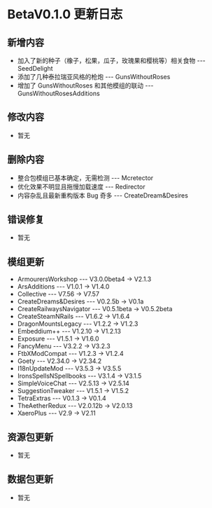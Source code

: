 # BetaV0.1.0 更新日志

## 新增内容

- 加入了新的种子（橡子，松果，瓜子，玫瑰果和樱桃等）相关食物 --- SeedDelight
- 添加了几种泰拉瑞亚风格的枪炮 --- GunsWithoutRoses
- 增加了 GunsWithoutRoses 和其他模组的联动 --- GunsWithoutRosesAdditions


## 修改内容

- 暂无


## 删除内容

- 整合包模组已基本确定，无需检测 --- Mcretector
- 优化效果不明显且拖慢加载速度 --- Redirector
- 内容杂乱且最新重构版本 Bug 奇多 --- CreateDream&Desires


## 错误修复

- 暂无

## 模组更新

- ArmourersWorkshop --- V3.0.0beta4 -> V2.1.3
- ArsAdditions --- V1.0.1 -> V1.4.0
- Collective --- V7.56 -> V7.57
- CreateDreams&Desires --- V0.2.5b -> V0.1a
- CreateRailwaysNavigator --- V0.5.1beta -> V0.5.2beta
- CreateSteamNRails --- V1.6.2 -> V1.6.4
- DragonMountsLegacy --- V1.2.2 -> V1.2.3
- Embeddium++ --- V1.2.10 -> V1.2.13
- Exposure --- V1.5.1 -> V1.6.0
- FancyMenu --- V3.2.2 -> V3.2.3
- FtbXModCompat --- V1.2.3 -> V1.2.4
- Goety --- V2.34.0 -> V2.34.2
- I18nUpdateMod --- V3.5.3 -> V3.5.5
- IronsSpellsNSpellbooks --- V3.1.4 -> V3.1.5
- SimpleVoiceChat --- V2.5.13 -> V2.5.14
- SuggestionTweaker --- V1.5.1 -> V1.5.2
- TetraExtras --- V0.1.3 -> V0.1.4
- TheAetherRedux --- V2.0.12b -> V2.0.13
- XaeroPlus --- V2.9 -> V2.11

## 资源包更新

- 暂无

## 数据包更新

- 暂无
